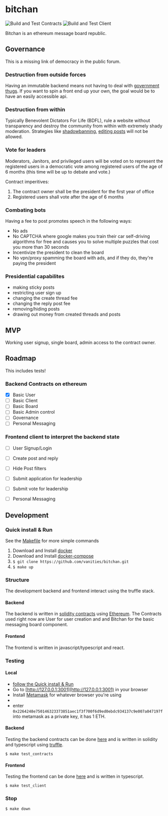 # bitchan
![Build and Test Contracts](https://github.com/vanities/bitchan/workflows/Build%20and%20Test%20Contracts/badge.svg)
![Build and Test Client](https://github.com/vanities/bitchan/workflows/Build%20and%20Test%20Client/badge.svg)


Bitchan is an ethereum message board republic.


## Governance

This is a missing link of democracy in the public forum.

### Destruction from outside forces
Having an immutable backend means not having to deal with [government thugs](https://kiwifarms.net/threads/battle-for-section-230.70375/). If you want to spin a front end up your own, the goal would be to have an easily accessible api.

### Destruction from within
Typically Benevolent Dictators For Life (BDFL), rule a website without transparency and destroy the community from within with extremely shady moderation. Strategies like [shadowbanning](https://en.wikipedia.org/wiki/Shadow_banning), [editing posts](https://web.archive.org/web/20200419171435/https://www.reddit.com/r/announcements/comments/5frg1n/tifu_by_editing_some_comments_and_creating_an/) will not be allowed.

### Vote for leaders
Moderators, Janitors, and privileged users will be voted on to represent the registered users in a democratic vote among registered users of the age of 6 months (this time will be up to debate and vote.)

Contract imperitives:
1. The contract owner shall be the president for the first year of office
2. Registered users shall vote after the age of 6 months


### Combating bots

Having a fee to post promotes speech in the following ways:
- No ads
- No CAPTCHA where google makes you train their car self-driving algorithms for free and causes you to solve multiple puzzles that cost you more than 30 seconds
- Incentivize the president to clean the board
- No vpn/proxy spamming the board with ads, and if they do, they're paying the president

### Presidential capabilites

- making sticky posts
- restricting user sign up
- changing the create thread fee
- changing the reply post fee
- removing/hiding posts
- drawing out money from created threads and posts


## MVP

Working user signup, single board, admin access to the contract owner.

## Roadmap

This includes tests!


### Backend Contracts on ethereum

- [x] Basic User
- [ ] Basic Client
- [ ] Basic Board
- [ ] Basic Admin control
- [ ] Governance
- [ ] Personal Messaging

### Frontend client to interpret the backend state

- [ ] User Signup/Login
- [ ] Create post and reply
- [ ] Hide Post filters
- [ ] Submit application for leadership
- [ ] Submit vote for leadership
- [ ] Personal Messaging


## Development

### Quick install & Run
See the [Makefile](https://github.com/vanities/bitchan/blob/master/Makefile) for more simple commands

1. Download and Install [docker](https://docs.docker.com/get-docker/)
2. Download and Install [docker-compose](https://docs.docker.com/compose/install/)
3. `$ git clone https://github.com/vanities/bitchan.git`
4. `$ make up`


### Structure

The development backend and frontend interact using the truffle stack.

#### Backend

The backend is written in [solidity contracts](https://solidity.readthedocs.io/en/latest/introduction-to-smart-contracts.html) using [Ethereum](https://ethereum.org/). The Contracts used right now are User for user creation and and Bitchan for the basic messaging board component.


#### Frontend

The frontend is written in javascript/typescript and react.


### Testing

#### Local

- [follow the Quick install & Run](https://github.com/vanities/bitchan/blob/master/README.md#quick-install--run)
- Go to [http://127.0.0.1:3001](http://127.0.0.1:3001) in your browser
- Install [Metamask](https://metamask.io/download.html) for whatever browser you're using
-
- enter `0x2264248e750146323373851aec1f3f700f6d9ed0ebdc934137c9e007a047197f` into metamask as a private key, it has 1 ETH.


#### Backend

Testing the backend contracts can be done [here](https://github.com/vanities/bitchan/tree/master/contracts/test) and is written in solidity and typescript using [truffle](https://www.trufflesuite.com/docs/truffle/testing/testing-your-contracts).

`$ make test_contracts`

#### Frontend

Testing the frontend can be done [here](https://github.com/vanities/bitchan/tree/master/client/tests) and is written in typescript.

`$ make test_client`

### Stop
`$ make down`
